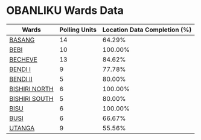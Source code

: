 
# OBANLIKU Wards Data

| Wards | Polling Units | Location Data Completion (%) |
| ---- | ----- | ------- |
| [BASANG](./wards/2086-basang) | 14 | 64.29% |
| [BEBI](./wards/2087-bebi) | 10 | 100.00% |
| [BECHEVE](./wards/2088-becheve) | 13 | 84.62% |
| [BENDI I](./wards/2089-bendi-i) | 9 | 77.78% |
| [BENDI II](./wards/2090-bendi-ii) | 5 | 80.00% |
| [BISHIRI NORTH](./wards/2091-bishiri-north) | 6 | 100.00% |
| [BISHIRI SOUTH](./wards/2092-bishiri-south) | 5 | 80.00% |
| [BISU](./wards/2093-bisu) | 6 | 100.00% |
| [BUSI](./wards/2094-busi) | 6 | 66.67% |
| [UTANGA](./wards/2095-utanga) | 9 | 55.56% |




